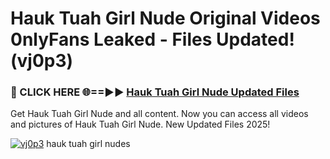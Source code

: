 # Hauk Tuah Girl Nude Original Videos 0nlyFans Leaked - Files Updated! (vj0p3)

<h3>🔴 CLICK HERE 🌐==►► <a href="https://tinyurl.com/4mcuefdz" rel="nofollow">Hauk Tuah Girl Nude Updated Files</a></h3>

Get Hauk Tuah Girl Nude and all content. Now you can access all videos and pictures of Hauk Tuah Girl Nude. New Updated Files 2025!

[![vj0p3](https://i.imgur.com/StAQSOY.gif)](https://tinyurl.com/4mcuefdz)
hauk tuah girl nudes